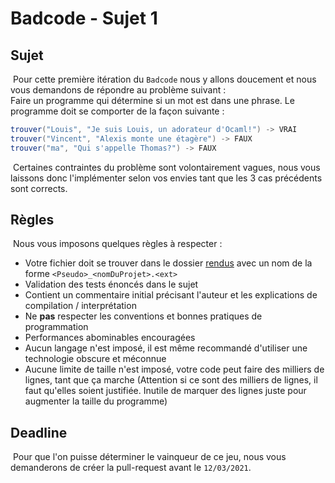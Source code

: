 # Badcode - Sujet 1
## Sujet
&nbsp;Pour cette première itération du `Badcode` nous y allons doucement et nous vous demandons de répondre au problème suivant : <br/>
Faire un programme qui détermine si un mot est dans une phrase. Le programme doit se comporter de la façon suivante :
```java
trouver("Louis", "Je suis Louis, un adorateur d'Ocaml!") -> VRAI
trouver("Vincent", "Alexis monte une étagère") -> FAUX
trouver("ma", "Qui s'appelle Thomas?") -> FAUX
```
&nbsp;Certaines contraintes du problème sont volontairement vagues, nous vous laissons donc l'implémenter selon vos envies tant que les 3 cas précédents sont corrects.  

## Règles
&nbsp;Nous vous imposons quelques règles à respecter : 
- Votre fichier doit se trouver dans le dossier [rendus](./rendus) avec un nom de la forme `<Pseudo>_<nomDuProjet>.<ext>`
- Validation des tests énoncés dans le sujet
- Contient un commentaire initial précisant l'auteur et les explications de compilation / interprétation
- Ne **pas** respecter les conventions et bonnes pratiques de programmation
- Performances abominables encouragées
- Aucun langage n'est imposé, il est même recommandé d'utiliser une technologie obscure et méconnue
- Aucune limite de taille n'est imposé, votre code peut faire des milliers de lignes, tant que ça marche (Attention si ce sont des milliers de lignes, il faut qu'elles soient justifiée. Inutile de marquer des lignes juste pour augmenter la taille du programme)

## Deadline
&nbsp;Pour que l'on puisse déterminer le vainqueur de ce jeu, nous vous demanderons de créer la pull-request avant le `12/03/2021`.
